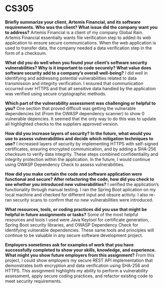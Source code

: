 # CS305 #

**Briefly summarize your client, Artemis Financial, and its software requirements. Who was the client? What issue did the company want you to address?**
Artemis Financial is a client of my company Global Rain. Artemis Financial essentially wants file verification step to added its web application to ensure secure communications. When the web application is used to transfer data, the company needed a data verification step in the form of a checksum. 


**What did you do well when you found your client’s software security vulnerabilities? Why is it important to code securely? What value does software security add to a company’s overall well-being?**
I did well in identifying and addressing potential vulnerabilities related to data transmission and integrity verification. I ensured that communication occurred over HTTPS and that all sensitive data handled by the application was verified using secure cryptographic methods.

**Which part of the vulnerability assessment was challenging or helpful to you?**
One section that proved difficult was getting the vulnerable dependencies list (From the OWASP dependency scanner) to show 0 vulnerable depencies. It seemed that the only way to do this was to update all highlighted checks to the suppliers approved version. 

**How did you increase layers of security? In the future, what would you use to assess vulnerabilities and decide which mitigation techniques to use?**
I increased layers of security by implementing HTTPS with self-signed certificates, ensuring encrypted communication, and by adding a SHA-256 checksum to verify data integrity. These steps combined confidentiality and integrity protection within the application. In the future, I would continue using OWASP Dependency Check to assess vulnerabilities. 

**How did you make certain the code and software application were functional and secure? After refactoring the code, how did you check to see whether you introduced new vulnerabilities?**
I verified the application’s functionality through manual testing. I ran the Spring Boot aplication on my local machine and checked for different input and obsure activty. I also re-ran security scans to confirm that no new vulnerabilities were introduced.

**What resources, tools, or coding practices did you use that might be helpful in future assignments or tasks?**
Some of the most helpful resources and tools I used were Java Keytool for certificate generation, Spring Boot security libraries, and OWASP Dependency Check for identifying vulnerable dependencies. These same tools and principles will continue to be valuable in any secure software development project.

**Employers sometimes ask for examples of work that you have successfully completed to show your skills, knowledge, and experience. What might you show future employers from this assignment?**
From this project, I could show employers my secure REST API implementation that demonstrates both encryption and data verification using SHA-256 and HTTPS. This assignment highlights my ability to perform a vulnerability assessment, apply secure coding practices, and refactor existing code to meet security requirements.
 
